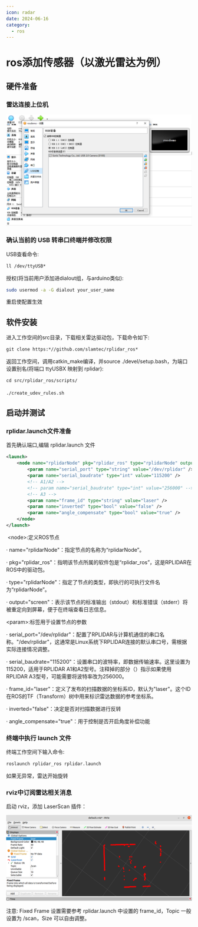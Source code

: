 ```yaml
---
icon: radar
date: 2024-06-16
category:
  - ros
---
```

# ros添加传感器（以激光雷达为例）

## **硬件准备**

### **雷达连接上位机**

![摄像头配置](/assets/images/other/ros/addSensor/connect.png)

### **确认当前的 USB 转串口终端并修改权限**

USB查看命令:

```bash
ll /dev/ttyUSB*
```

授权(将当前用户添加进dialout组，与arduino类似):

```bash
sudo usermod -a -G dialout your_user_name
```

重启使配置生效

## **软件安装**

进入工作空间的src目录，下载相关雷达驱动包，下载命令如下:

```bash
git clone https:*//github.com/slamtec/rplidar_ros*
```

返回工作空间，调用catkin_make编译，并source ./devel/setup.bash，为端口设置别名(将端口 ttyUSBX 映射到 rplidar):

```bash
cd src/rplidar_ros/scripts/

./create_udev_rules.sh
```

## **启动并测试**

### **rplidar.launch文件准备**

首先确认端口,编辑 rplidar.launch 文件

```xml
<launch>
	<node name="rplidarNode" pkg="rplidar_ros" type="rplidarNode" output="screen">
		<param name="serial_port" type="string" value="/dev/rplidar" />
		<param name="serial_baudrate" type="int" value="115200" />
		<!-- A1/A2 -->
		<!-- param name="serial_baudrate" type="int" value="256000" -->
		<!-- A3 -->
		<param name="frame_id" type="string" value="laser" />
		<param name="inverted" type="bool" value="false" />
		<param name="angle_compensate" type="bool" value="true" />
	</node>
</launch>

```
 \<node\>:定义ROS节点

· name="rplidarNode"：指定节点的名称为“rplidarNode”。

· pkg="rplidar_ros"：指明该节点所属的软件包是“rplidar_ros”，这是RPLIDAR在ROS中的驱动包。

· type="rplidarNode"：指定了节点的类型，即执行的可执行文件名为“rplidarNode”。

· output="screen"：表示该节点的标准输出（stdout）和标准错误（stderr）将被重定向到屏幕，便于在终端查看日志信息。

\<param\>:标签用于设置节点的参数

· serial_port="/dev/rplidar"：配置了RPLIDAR与计算机通信的串口名称。"/dev/rplidar"，这通常是Linux系统下RPLIDAR连接的默认串口号，需根据实际连接情况调整。

· serial_baudrate="115200"：设置串口的波特率，即数据传输速率。这里设置为115200，适用于RPLIDAR A1和A2型号。注释掉的部分（<!--A3 -->）指示如果使用RPLIDAR A3型号，可能需要将波特率改为256000。

· frame_id="laser"：定义了发布的扫描数据的坐标系ID，默认为"laser"。这个ID在ROS的TF（Transform）树中用来标识雷达数据的参考坐标系。

· inverted="false"：决定是否对扫描数据进行反转

· angle_compensate="true"：用于控制是否开启角度补偿功能

### **终端中执行 launch 文件**

终端工作空间下输入命令:

```bash
roslaunch rplidar_ros rplidar.launch
```

如果无异常，雷达开始旋转

### **rviz中订阅雷达相关消息**

启动 rviz，添加 LaserScan 插件：

![雷达显示](/assets/images/other/ros/addSensor/result.png)

注意: Fixed Frame 设置需要参考 rplidar.launch 中设置的 frame_id，Topic 一般设置为 /scan，Size 可以自由调整。